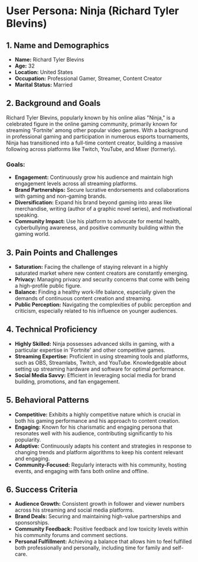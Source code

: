 # User Persona: Ninja (Richard Tyler Blevins)

## 1. Name and Demographics
- **Name:** Richard Tyler Blevins
- **Age:** 32
- **Location:** United States
- **Occupation:** Professional Gamer, Streamer, Content Creator
- **Marital Status:** Married

## 2. Background and Goals
Richard Tyler Blevins, popularly known by his online alias "Ninja," is a celebrated figure in the online gaming community, primarily known for streaming 'Fortnite' among other popular video games. With a background in professional gaming and participation in numerous esports tournaments, Ninja has transitioned into a full-time content creator, building a massive following across platforms like Twitch, YouTube, and Mixer (formerly). 

### Goals:
- **Engagement:** Continuously grow his audience and maintain high engagement levels across all streaming platforms.
- **Brand Partnerships:** Secure lucrative endorsements and collaborations with gaming and non-gaming brands.
- **Diversification:** Expand his brand beyond gaming into areas like merchandise, writing (author of a graphic novel series), and motivational speaking.
- **Community Impact:** Use his platform to advocate for mental health, cyberbullying awareness, and positive community building within the gaming world.

## 3. Pain Points and Challenges
- **Saturation:** Facing the challenge of staying relevant in a highly saturated market where new content creators are constantly emerging.
- **Privacy:** Managing privacy and security concerns that come with being a high-profile public figure.
- **Balance:** Finding a healthy work-life balance, especially given the demands of continuous content creation and streaming.
- **Public Perception:** Navigating the complexities of public perception and criticism, especially related to his influence on younger audiences.

## 4. Technical Proficiency
- **Highly Skilled:** Ninja possesses advanced skills in gaming, with a particular expertise in 'Fortnite' and other competitive games.
- **Streaming Expertise:** Proficient in using streaming tools and platforms, such as OBS, Streamlabs, Twitch, and YouTube. Knowledgeable about setting up streaming hardware and software for optimal performance.
- **Social Media Savvy:** Efficient in leveraging social media for brand building, promotions, and fan engagement.

## 5. Behavioral Patterns
- **Competitive:** Exhibits a highly competitive nature which is crucial in both his gaming performance and his approach to content creation.
- **Engaging:** Known for his charismatic and engaging persona that resonates well with his audience, contributing significantly to his popularity.
- **Adaptive:** Continuously adapts his content and strategies in response to changing trends and platform algorithms to keep his content relevant and engaging.
- **Community-Focused:** Regularly interacts with his community, hosting events, and engaging with fans both online and offline.

## 6. Success Criteria
- **Audience Growth:** Consistent growth in follower and viewer numbers across his streaming and social media platforms.
- **Brand Deals:** Securing and maintaining high-value partnerships and sponsorships.
- **Community Feedback:** Positive feedback and low toxicity levels within his community forums and comment sections.
- **Personal Fulfillment:** Achieving a balance that allows him to feel fulfilled both professionally and personally, including time for family and self-care.